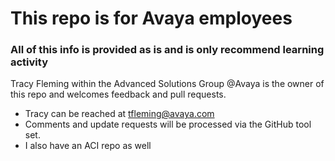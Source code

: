 # This repo is for Avaya employees  
### All of this info is provided as is and is only recommend learning activity
Tracy Fleming within the Advanced Solutions Group @Avaya is the owner of this repo and welcomes feedback and pull requests.
- Tracy can be reached at tfleming@avaya.com
- Comments and update requests will be processed via the GitHub tool set.
- I also have an ACI repo as well 